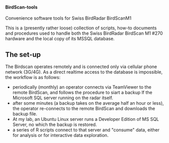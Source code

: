 #### BirdScan-tools
Convenience software tools for Swiss BirdRadar BirdScanM1

This is a (presently rather loose) collection of scripts, how-to documents and procedures used to handle both the Swiss BirdRadar BirdScan M1 #270 hardware and the local copy of its MSSQL database.

## The set-up
The Birdscan operates remotely and is connected only via cellular phone network (3G/4G). As a direct realtime access to the database is impossible, the workflow is as follows:

- periodically (monthly) an operator connects via TeamViewer to the remote BirdScan, and follows the procedure to siart a backup lf the Microsoft SQL server running on the radar itself.
- after some minutes (a backup takes on the average half an hour or less), the operator re-connects to the remote BirdScan and downloads the backup file.
- At my lab, an Ubuntu Linux server runs a Developer Edition of MS SQL Server, no which the backup is restored.
- a series of R scripts connect to that server and "consume" data, either for analysis or for interactive data exploration.


